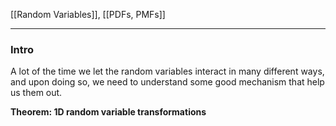 [[Random Variables]], [[PDFs, PMFs]]

---
### **Intro**

A lot of the time we let the random variables interact in many different ways, and upon doing so, we need to understand some good mechanism that help us them out. 

**Theorem: 1D random variable transformations**

> 
